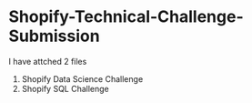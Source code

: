 # Shopify-Technical-Challenge-Submission

I have attched 2 files

1. Shopify Data Science Challenge
2. Shopify SQL Challenge
